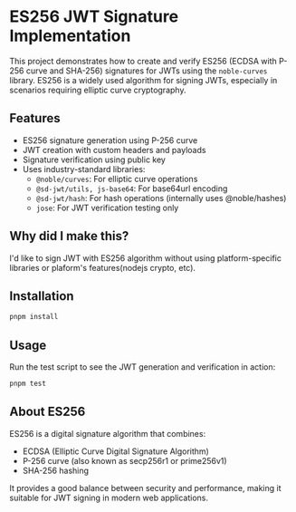 # ES256 JWT Signature Implementation

This project demonstrates how to create and verify ES256 (ECDSA with P-256 curve and SHA-256) signatures for JWTs using the `noble-curves` library. ES256 is a widely used algorithm for signing JWTs, especially in scenarios requiring elliptic curve cryptography.

## Features

- ES256 signature generation using P-256 curve
- JWT creation with custom headers and payloads
- Signature verification using public key
- Uses industry-standard libraries:
  - `@noble/curves`: For elliptic curve operations
  - `@sd-jwt/utils, js-base64`: For base64url encoding
  - `@sd-jwt/hash`: For hash operations (internally uses @noble/hashes)
  - `jose`: For JWT verification testing only

## Why did I make this?

I'd like to sign JWT with ES256 algorithm without using platform-specific libraries or plaform's features(nodejs crypto, etc).

## Installation

```bash
pnpm install
```

## Usage

Run the test script to see the JWT generation and verification in action:

```bash
pnpm test
```

## About ES256

ES256 is a digital signature algorithm that combines:

- ECDSA (Elliptic Curve Digital Signature Algorithm)
- P-256 curve (also known as secp256r1 or prime256v1)
- SHA-256 hashing

It provides a good balance between security and performance, making it suitable for JWT signing in modern web applications.
